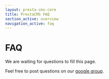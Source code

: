 ```yaml
---
layout: presta-cms-core
title: PrestaCMS FAQ
section_active: overview
navigation_active: faq
---
```


# FAQ

We are waiting for questions to fill this page.

Feel free to post questions on our [google group][1].


[1]: https://groups.google.com/forum/?hl=fr&fromgroups#!forum/prestacms-devs
